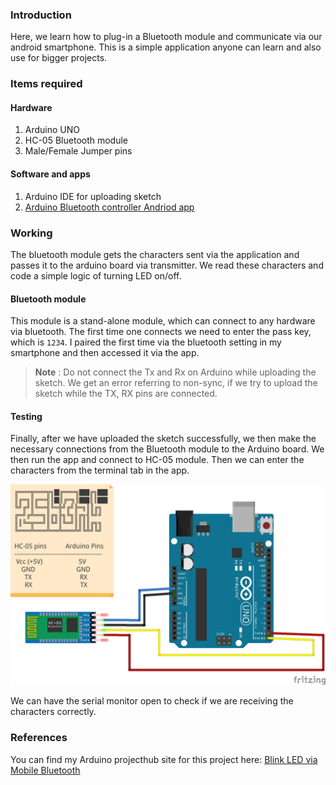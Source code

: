 ### Introduction
Here, we learn how to plug-in a Bluetooth module and communicate via our android smartphone. This is a simple application anyone can learn and also use for bigger projects.

### Items required

#### Hardware
1. Arduino UNO
2. HC-05 Bluetooth module
3. Male/Female Jumper pins

#### Software and apps
1. Arduino IDE for uploading sketch
2. [Arduino Bluetooth controller Andriod app](https://play.google.com/store/apps/details?id=com.giumig.apps.bluetoothserialmonitor&hl=en_IN)

### Working
The bluetooth module gets the characters sent via the application and passes it to the arduino board via transmitter. We read these characters and code a simple logic of turning LED on/off.

#### Bluetooth module
This module is a stand-alone module, which can connect to any hardware via bluetooth. The first time one connects we need to enter the pass key, which is `1234`. I paired the first time via the bluetooth setting in my smartphone and then accessed it via the app.

>__Note__ : 
> Do not connect the Tx and Rx on Arduino while uploading the sketch. We get an error referring to non-sync, if we try to upload the sketch while the TX, RX pins are connected.

#### Testing
Finally,  after we have uploaded the sketch successfully, we then make the necessary connections from the Bluetooth module to the Arduino board. We then run the app and connect to HC-05 module. Then we can enter the characters from the terminal tab in the app.

![Schematics](../images/bt/bt_blink_bb.jpg)

We can have the serial monitor open to check if we are receiving the characters correctly.

### References
You can find my Arduino projecthub site for this project here: [Blink LED via Mobile Bluetooth](https://create.arduino.cc/projecthub/csbenk/blink-led-via-mobile-bluetooth-4b8ab0)
